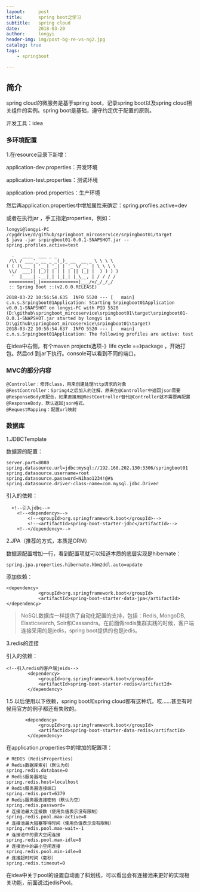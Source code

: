 ```yaml
---
layout:     post
title:      spring boot之学习
subtitle:   spring cloud
date:       2018-03-20
author:     longyi
header-img: img/post-bg-re-vs-ng2.jpg
catalog: true
tags:
    - springboot
    
---
```


## 简介

spring cloud的微服务是基于spring boot，记录spring boot以及spring cloud相关组件的实例。spring boot是基础，遵守约定优于配置的原则。

开发工具：idea

### 多环境配置

1.在resource目录下新增：

 application-dev.properties：开发环境

 application-test.properties：测试环境

 application-prod.properties：生产环境

然后再application.properties中增加属性来确定：spring.profiles.active=dev

或者在执行jar ，手工指定properties，例如：

    longyi@longyi-PC /cygdrive/d/github/springboot_mircoservice/srpingboot01/target
    $ java -jar srpingboot01-0.0.1-SNAPSHOT.jar --spring.profiles.active=test
    
      .   ____  ___ _ _
     /\\ / ___'_ __ _ _(_)_ __  __ _ \ \ \ \
    ( ( )\___ | '_ | '_| | '_ \/ _` | \ \ \ \
     \\/  ___)| |_)| | | | | || (_| |  ) ) ) )
      '  |____| .__|_| |_|_| |_\__, | / / / /
     =========|_|==============|___/=/_/_/_/
     :: Spring Boot ::(v2.0.0.RELEASE)
    
    2018-03-22 10:56:54.635  INFO 5520 --- [   main] c.n.s.Srpingboot01Application: Starting Srpingboot01Application v0.0.1-SNAPSHOT on longyi-PC with PID 5520 (D:\github\springboot_mircoservice\srpingboot01\target\srpingboot01-0.0.1-SNAPSHOT.jar started by longyi in D:\github\springboot_mircoservice\srpingboot01\target)
    2018-03-22 10:56:54.637  INFO 5520 --- [   main] c.n.s.Srpingboot01Application: The following profiles are active: test


在idea中右侧，有个maven projects选项-》life cycle ==》package ，开始打包。然后cd 到jar下执行。console可以看到不同的端口。

### MVC的部分内容
    
    @Controller：修饰class，用来创建处理http请求的对象
    @RestController：Spring4之后加入的注解，原来在@Controller中返回json需要@ResponseBody来配合，如果直接用@RestController替代@Controller就不需要再配置@ResponseBody，默认返回json格式。
    @RequestMapping：配置url映射


### 数据库


1.JDBCTemplate

数据源的配置：

    server.port=8080
    spring.datasource.url=jdbc:mysql://192.168.202.130:3306/springboot01
    spring.datasource.username=root
    spring.datasource.password=Nihao1234!@#$
    spring.datasource.driver-class-name=com.mysql.jdbc.Driver

引入的依赖：

      <!--引入jdbc-->
		<!--<dependency>-->
			<!--<groupId>org.springframework.boot</groupId>-->
			<!--<artifactId>spring-boot-starter-jdbc</artifactId>-->
		<!--</dependency>-->


2.JPA（推荐的方式，本质是ORM）

数据源配置增加一行，看到配置项就可以知道本质的底层实现是hibernate：
    
    spring.jpa.properties.hibernate.hbm2ddl.auto=update

添加依赖：

    <dependency>
    			<groupId>org.springframework.boot</groupId>
    			<artifactId>spring-boot-starter-data-jpa</artifactId>
    </dependency>


>NoSQL数据库一样提供了自动化配置的支持，包括：Redis, MongoDB, Elasticsearch, Solr和Cassandra。在前面做redis集群实践的时候，客户端连接采用的是jedis，spring boot提供的也是jedis。

3.redis的连接

引入的依赖：

    <!--引入redis的客户端jeids-->
    		<dependency>
    			<groupId>org.springframework.boot</groupId>
    			<artifactId>spring-boot-starter-redis</artifactId>
    		</dependency>

  1.5 以后使用以下依赖，spring boot和spring cloud都有这种坑，哎……甚至有时候用官方的例子都还有失败的。

           <dependency>
    			<groupId>org.springframework.boot</groupId>
    			<artifactId>spring-boot-starter-data-redis</artifactId>
    		</dependency>

在application.properties中的增加的配置项：

    # REDIS (RedisProperties)
    # Redis数据库索引（默认为0）
    spring.redis.database=0
    # Redis服务器地址
    spring.redis.host=localhost
    # Redis服务器连接端口
    spring.redis.port=6379
    # Redis服务器连接密码（默认为空）
    spring.redis.password=
    # 连接池最大连接数（使用负值表示没有限制）
    spring.redis.pool.max-active=8
    # 连接池最大阻塞等待时间（使用负值表示没有限制）
    spring.redis.pool.max-wait=-1
    # 连接池中的最大空闲连接
    spring.redis.pool.max-idle=8
    # 连接池中的最小空闲连接
    spring.redis.pool.min-idle=0
    # 连接超时时间（毫秒）
    spring.redis.timeout=0


在idea中关于pool的设置自动画了斜划线，可以看出会有连接池来更好的实现相关功能，前面说过jedisPool。



